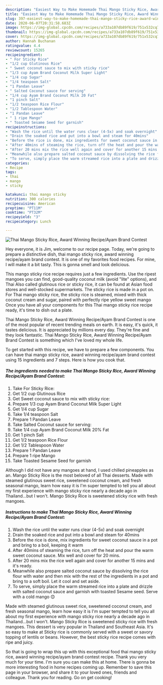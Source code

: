 ```yaml
---
description: "Easiest Way to Make Homemade Thai Mango Sticky Rice, Award Winning Recipe/Ayam Brand Contest"
title: "Easiest Way to Make Homemade Thai Mango Sticky Rice, Award Winning Recipe/Ayam Brand Contest"
slug: 397-easiest-way-to-make-homemade-thai-mango-sticky-rice-award-winning-recipe-ayam-brand-contest
date: 2020-06-07T20:31:58.683Z
image: https://img-global.cpcdn.com/recipes/a733a107db89f619/751x532cq70/thai-mango-sticky-rice-award-winning-recipeayam-brand-contest-recipe-main-photo.jpg
thumbnail: https://img-global.cpcdn.com/recipes/a733a107db89f619/751x532cq70/thai-mango-sticky-rice-award-winning-recipeayam-brand-contest-recipe-main-photo.jpg
cover: https://img-global.cpcdn.com/recipes/a733a107db89f619/751x532cq70/thai-mango-sticky-rice-award-winning-recipeayam-brand-contest-recipe-main-photo.jpg
author: Hannah Buchanan
ratingvalue: 4.4
reviewcount: 15265
recipeingredient:
- " For Sticky Rice"
- "1/2 cup Glutinous Rice"
- " Sweet coconut sauce to mix with sticky rice"
- "1/3 cup Ayam Brand Coconut Milk Super Light"
- "1/4 cup Sugar"
- "1/4 teaspoon Salt"
- "1 Pandan Leave"
- " Salted Coconut sauce for serving"
- "1/4 cup Ayam Brand Coconut Milk 20 Fat"
- "1 pinch Salt"
- "1/2 teaspoon Rice Flour"
- "1/2 Tablespoon Water"
- "1 Pandan Leave"
- " 1 ripe Mango"
- " Toasted Sesame Seed for garnish"
recipeinstructions:
- "Wash the rice until the water runs clear (4-5x) and soak overnight"
- "Drain the soaked rice and put into a bowl and steam for 40mins"
- "Before the rice is done, mix ingredients for sweet coconut sauce in a pot and bring to a boil, keeping it warm"
- "After 40mins of steaming the rice, turn off the heat and pour the warm sweet coconut sauce. Mix well and cover for 20 mins."
- "After 20 mins mix the rice well again and cover for another 15 mins and it&#39;s ready."
- "Meanwhile also prepare salted coconut sauce by dissolving the rice flour with water and then mix with the rest of the ingredients in a pot and bring to a soft boil. Let it cool and set aside."
- "To serve, simply place the warm streamed rice into a plate and drizzle with salted coconut sauce and garnish with toasted Sesame seed. Serve with a cold mango 😊"
categories:
- Recipe
tags:
- thai
- mango
- sticky

katakunci: thai mango sticky 
nutrition: 300 calories
recipecuisine: American
preptime: "PT11M"
cooktime: "PT32M"
recipeyield: "3"
recipecategory: Lunch

---
```



![Thai Mango Sticky Rice, Award Winning Recipe/Ayam Brand Contest](https://img-global.cpcdn.com/recipes/a733a107db89f619/751x532cq70/thai-mango-sticky-rice-award-winning-recipeayam-brand-contest-recipe-main-photo.jpg)

Hey everyone, it is Jim, welcome to our recipe page. Today, we're going to prepare a distinctive dish, thai mango sticky rice, award winning recipe/ayam brand contest. It is one of my favorites food recipes. For mine, I will make it a bit tasty. This is gonna smell and look delicious.

This mango sticky rice recipe requires just a few ingredients. Use the ripest mangoes you can find, good-quality coconut milk (avoid &#34;lite&#34; options), and Thai Also called glutinous rice or sticky rice, it can be found at Asian food stores and well-stocked supermarkets. The sticky rice is made in a pot on. For Thai mango sticky rice, the sticky rice is steamed, mixed with thick coconut cream and sugar, paired with perfectly ripe yellow sweet mango Once you have all your components for this Thai mango sticky rice recipe ready, it&#39;s time to dish out a plate.

Thai Mango Sticky Rice, Award Winning Recipe/Ayam Brand Contest is one of the most popular of recent trending meals on earth. It is easy, it's quick, it tastes delicious. It is appreciated by millions every day. They're fine and they look fantastic. Thai Mango Sticky Rice, Award Winning Recipe/Ayam Brand Contest is something which I've loved my whole life.


To get started with this recipe, we have to prepare a few components. You can have thai mango sticky rice, award winning recipe/ayam brand contest using 15 ingredients and 7 steps. Here is how you cook that.

<!--inarticleads1-->

##### The ingredients needed to make Thai Mango Sticky Rice, Award Winning Recipe/Ayam Brand Contest:

1. Take  For Sticky Rice:
1. Get 1/2 cup Glutinous Rice
1. Get  Sweet coconut sauce to mix with sticky rice:
1. Prepare 1/3 cup Ayam Brand Coconut Milk Super Light
1. Get 1/4 cup Sugar
1. Take 1/4 teaspoon Salt
1. Prepare 1 Pandan Leave
1. Take  Salted Coconut sauce for serving:
1. Take 1/4 cup Ayam Brand Coconut Milk 20% Fat
1. Get 1 pinch Salt
1. Get 1/2 teaspoon Rice Flour
1. Get 1/2 Tablespoon Water
1. Prepare 1 Pandan Leave
1. Prepare  1 ripe Mango
1. Take  Toasted Sesame Seed for garnish


Although I did not have any mangoes at hand, I used chilled pineapples as an. Mango Sticky Rice is the most beloved of all Thai desserts. Made with steamed glutinous sweet rice, sweetened coconut cream, and fresh seasonal mango, learn how easy it is I&#39;m super tempted to tell you all about my first experience with mango sticky rice nearly a decade ago in Thailand…but I won&#39;t. Mango Sticky Rice is sweetened sticky rice with fresh mangoes. 

<!--inarticleads2-->

##### Instructions to make Thai Mango Sticky Rice, Award Winning Recipe/Ayam Brand Contest:

1. Wash the rice until the water runs clear (4-5x) and soak overnight
1. Drain the soaked rice and put into a bowl and steam for 40mins
1. Before the rice is done, mix ingredients for sweet coconut sauce in a pot and bring to a boil, keeping it warm
1. After 40mins of steaming the rice, turn off the heat and pour the warm sweet coconut sauce. Mix well and cover for 20 mins.
1. After 20 mins mix the rice well again and cover for another 15 mins and it&#39;s ready.
1. Meanwhile also prepare salted coconut sauce by dissolving the rice flour with water and then mix with the rest of the ingredients in a pot and bring to a soft boil. Let it cool and set aside.
1. To serve, simply place the warm streamed rice into a plate and drizzle with salted coconut sauce and garnish with toasted Sesame seed. Serve with a cold mango 😊


Made with steamed glutinous sweet rice, sweetened coconut cream, and fresh seasonal mango, learn how easy it is I&#39;m super tempted to tell you all about my first experience with mango sticky rice nearly a decade ago in Thailand…but I won&#39;t. Mango Sticky Rice is sweetened sticky rice with fresh mangoes. This dessert is very popular in Thailand and Southeast Asia. It&#39;s so easy to make at Sticky rice is commonly served with a sweet or savory topping of lentils or beans. However, the best sticky rice recipe comes with ripe and juicy. 

So that is going to wrap this up with this exceptional food thai mango sticky rice, award winning recipe/ayam brand contest recipe. Thank you very much for your time. I'm sure you can make this at home. There is gonna be more interesting food in home recipes coming up. Remember to save this page in your browser, and share it to your loved ones, friends and colleague. Thank you for reading. Go on get cooking!
